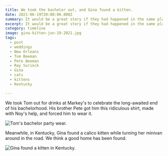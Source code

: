 ```yaml
---
title: We took the bachelor out, and Gina found a kitten.
date: 2021-06-19T20:00:00.000Z
summary: It would be a great story if they had happened in the same place.
excerpt: It would be a great story if they had happened in the same place.
category: timeline
image: gina-kitten-jun-19-2021.jpg
tags:
  - post 
  - weddings
  - New Orleans
  - Tom Beeman
  - Pete Beeman
  - Ray Surinck
  - Gina
  - cats
  - kittens
  - Kentucky

---
```


We took Tom out for drinks at Markey's to celebrate the long-awaited end of his bachelorhood. His brother Pete got him this ridiculous shirt, made with Noy's help, and forced him to wear it.

![Tom's bachelor party wear.](/static/img/timeline/tom-shirt-detail-jun-19-2021.jpg "Tom's bachelor party wear.")

Meanwhile, in Kentucky, Gina found a calico kitten while turning her minivan around in the road. We think a good home has been found.

![Gina found a kitten in Kentucky.](/static/img/timeline/gina-kitten-jun-19-2021.jpg "Gina found a kitten in Kentucky.")